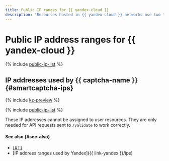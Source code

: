 ```yaml
---
title: Public IP ranges for {{ yandex-cloud }}
description: 'Resources hosted in {{ yandex-cloud }} networks use two types of public IP addresses: {{ yandex-cloud }} resources IPs and {{ yandex-cloud }} services IPs.'
---
```


# Public IP address ranges for {{ yandex-cloud }}

{% include [public-ip-list](../../_includes/vpc/public-ip-list.md) %}

## IP addresses used by {{ captcha-name }} {#smartcaptcha-ips}

{% include [kz-preview](../../_includes/kz-preview.md) %}

{% include [public-ip-list](../../_includes/smartcaptcha-ips.md) %}

These IP addresses cannot be assigned to user resources. They are only needed for API requests sent to `/validate` to work correctly.

#### See also {#see-also}

* [{#T}](../../smartcaptcha/concepts/ips.md)
* [IP address ranges used by Yandex]({{ link-yandex }}/ips)